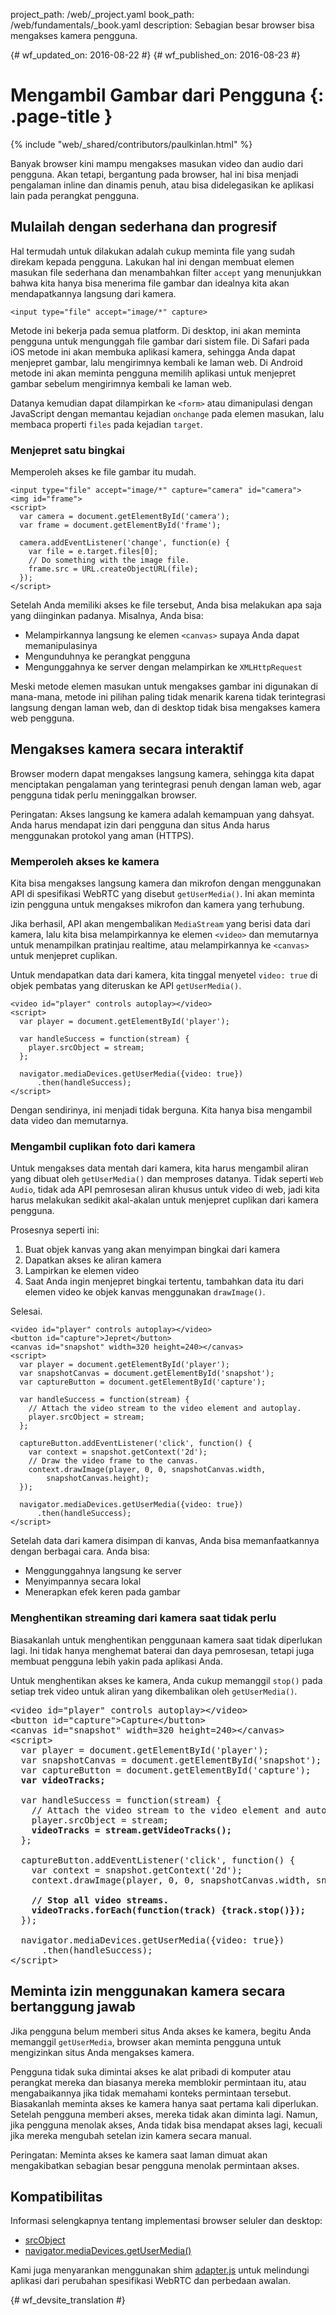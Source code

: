 project_path: /web/_project.yaml
book_path: /web/fundamentals/_book.yaml
description: Sebagian besar browser bisa mengakses kamera pengguna.

{# wf_updated_on: 2016-08-22 #}
{# wf_published_on: 2016-08-23 #}

# Mengambil Gambar dari Pengguna {: .page-title }

{% include "web/_shared/contributors/paulkinlan.html" %}

Banyak browser kini mampu mengakses masukan video dan audio dari 
pengguna. Akan tetapi, bergantung pada browser, hal ini bisa menjadi pengalaman inline 
dan dinamis penuh, atau bisa didelegasikan ke aplikasi lain pada perangkat pengguna.

## Mulailah dengan sederhana dan progresif

Hal termudah untuk dilakukan adalah cukup meminta file yang sudah direkam
kepada pengguna. Lakukan hal ini dengan membuat elemen masukan file sederhana dan menambahkan 
filter `accept` yang menunjukkan bahwa kita hanya bisa menerima file gambar dan idealnya kita 
akan mendapatkannya langsung dari kamera.

    <input type="file" accept="image/*" capture>

Metode ini bekerja pada semua platform. Di desktop, ini akan meminta pengguna untuk 
mengunggah file gambar dari sistem file. Di Safari
pada iOS metode ini akan membuka aplikasi kamera, sehingga Anda dapat menjepret gambar, 
lalu mengirimnya kembali ke laman web. Di Android metode ini akan meminta pengguna 
memilih aplikasi untuk menjepret gambar sebelum mengirimnya kembali ke
laman web.

Datanya kemudian dapat dilampirkan ke `<form>` atau dimanipulasi dengan JavaScript dengan 
memantau kejadian `onchange` pada elemen masukan, lalu membaca 
properti `files` pada kejadian `target`.

### Menjepret satu bingkai

Memperoleh akses ke file gambar itu mudah.

    <input type="file" accept="image/*" capture="camera" id="camera">
    <img id="frame">
    <script>
      var camera = document.getElementById('camera');
      var frame = document.getElementById('frame');

      camera.addEventListener('change', function(e) {
        var file = e.target.files[0]; 
        // Do something with the image file.
        frame.src = URL.createObjectURL(file);
      });
    </script>

Setelah Anda memiliki akses ke file tersebut, Anda bisa melakukan apa saja yang diinginkan padanya. Misalnya,
Anda bisa:

* Melampirkannya langsung ke elemen `<canvas>` supaya Anda dapat memanipulasinya
* Mengunduhnya ke perangkat pengguna
* Mengunggahnya ke server dengan melampirkan ke `XMLHttpRequest` 

Meski metode elemen masukan untuk mengakses gambar ini 
digunakan di mana-mana, metode ini pilihan paling tidak menarik karena tidak terintegrasi 
langsung dengan laman web, dan di desktop tidak bisa mengakses kamera web pengguna.

## Mengakses kamera secara interaktif

Browser modern dapat mengakses langsung kamera, sehingga kita dapat menciptakan
pengalaman yang terintegrasi penuh dengan laman web, agar pengguna tidak perlu
meninggalkan browser.

Peringatan: Akses langsung ke kamera adalah kemampuan yang dahsyat. Anda harus mendapat izin 
dari pengguna dan situs Anda harus menggunakan protokol yang aman (HTTPS).

### Memperoleh akses ke kamera

Kita bisa mengakses langsung kamera dan mikrofon dengan menggunakan API di spesifikasi WebRTC 
yang disebut `getUserMedia()`. Ini akan meminta izin pengguna untuk 
mengakses mikrofon dan kamera yang terhubung.

Jika berhasil, API akan mengembalikan `MediaStream` yang berisi data dari
kamera, lalu kita bisa melampirkannya ke elemen `<video>` dan memutarnya
untuk menampilkan pratinjau realtime, atau melampirkannya ke `<canvas>` untuk menjepret
cuplikan.

Untuk mendapatkan data dari kamera, kita tinggal menyetel `video: true` di objek pembatas 
yang diteruskan ke API `getUserMedia()`.

    <video id="player" controls autoplay></video>
    <script>  
      var player = document.getElementById('player');

      var handleSuccess = function(stream) {
        player.srcObject = stream;
      };

      navigator.mediaDevices.getUserMedia({video: true})
          .then(handleSuccess);
    </script>

Dengan sendirinya, ini menjadi tidak berguna. Kita hanya bisa mengambil data video
dan memutarnya.

### Mengambil cuplikan foto dari kamera

Untuk mengakses data mentah dari kamera, kita harus mengambil aliran yang dibuat oleh
`getUserMedia()` dan memproses datanya. Tidak seperti `Web Audio`, tidak ada 
API pemrosesan aliran khusus untuk video di web, jadi kita harus melakukan 
sedikit akal-akalan untuk menjepret cuplikan dari kamera pengguna.

Prosesnya seperti ini:

1. Buat objek kanvas yang akan menyimpan bingkai dari kamera
2. Dapatkan akses ke aliran kamera
3. Lampirkan ke elemen video
4. Saat Anda ingin menjepret bingkai tertentu, tambahkan data itu dari elemen video 
   ke objek kanvas menggunakan `drawImage()`.

Selesai.

    <video id="player" controls autoplay></video>
    <button id="capture">Jepret</button>
    <canvas id="snapshot" width=320 height=240></canvas>
    <script>
      var player = document.getElementById('player'); 
      var snapshotCanvas = document.getElementById('snapshot');
      var captureButton = document.getElementById('capture');

      var handleSuccess = function(stream) {
        // Attach the video stream to the video element and autoplay.
        player.srcObject = stream;
      };

      captureButton.addEventListener('click', function() {
        var context = snapshot.getContext('2d');
        // Draw the video frame to the canvas.
        context.drawImage(player, 0, 0, snapshotCanvas.width, 
            snapshotCanvas.height);
      });

      navigator.mediaDevices.getUserMedia({video: true})
          .then(handleSuccess);
    </script>

Setelah data dari kamera disimpan di kanvas, Anda bisa memanfaatkannya dengan
berbagai cara. Anda bisa: 

* Menggunggahnya langsung ke server
* Menyimpannya secara lokal
* Menerapkan efek keren pada gambar

### Menghentikan streaming dari kamera saat tidak perlu

Biasakanlah untuk menghentikan penggunaan kamera saat tidak diperlukan lagi. 
Ini tidak hanya menghemat baterai dan daya pemrosesan, tetapi juga membuat 
pengguna lebih yakin pada aplikasi Anda.

Untuk menghentikan akses ke kamera, Anda cukup memanggil `stop()` pada setiap trek video 
untuk aliran yang dikembalikan oleh `getUserMedia()`.

<pre class="prettyprint">
&lt;video id="player" controls autoplay>&lt;/video>
&lt;button id="capture">Capture&lt;/button>
&lt;canvas id="snapshot" width=320 height=240>&lt;/canvas>
&lt;script>
  var player = document.getElementById('player'); 
  var snapshotCanvas = document.getElementById('snapshot');
  var captureButton = document.getElementById('capture');
  <strong>var videoTracks;</strong>

  var handleSuccess = function(stream) {
    // Attach the video stream to the video element and autoplay.
    player.srcObject = stream;
    <strong>videoTracks = stream.getVideoTracks();</strong>
  };

  captureButton.addEventListener('click', function() {
    var context = snapshot.getContext('2d');
    context.drawImage(player, 0, 0, snapshotCanvas.width, snapshotCanvas.height);

    <strong>// Stop all video streams.
    videoTracks.forEach(function(track) {track.stop()});</strong>
  });

  navigator.mediaDevices.getUserMedia({video: true})
      .then(handleSuccess);
&lt;/script>
</pre>

## Meminta izin menggunakan kamera secara bertanggung jawab

Jika pengguna belum memberi situs Anda akses ke kamera,
begitu Anda memanggil `getUserMedia`, browser akan meminta pengguna untuk
mengizinkan situs Anda mengakses kamera. 

Pengguna tidak suka dimintai akses ke alat pribadi di komputer atau perangkat mereka 
dan biasanya mereka memblokir permintaan itu, atau mengabaikannya jika tidak 
memahami konteks permintaan tersebut. Biasakanlah 
meminta akses ke kamera hanya saat pertama kali diperlukan. Setelah pengguna
memberi akses, mereka tidak akan diminta lagi. Namun, jika pengguna menolak akses, 
Anda tidak bisa mendapat akses lagi, kecuali jika mereka mengubah setelan izin kamera 
secara manual.

Peringatan: Meminta akses ke kamera saat laman dimuat akan mengakibatkan sebagian besar 
pengguna menolak permintaan akses.

## Kompatibilitas

Informasi selengkapnya tentang implementasi browser seluler dan desktop:
* [srcObject](https://www.chromestatus.com/feature/5989005896187904)
* [navigator.mediaDevices.getUserMedia()](https://www.chromestatus.com/features/5755699816562688)

Kami juga menyarankan menggunakan shim [adapter.js](https://github.com/webrtc/adapter) untuk melindungi aplikasi dari perubahan spesifikasi WebRTC dan perbedaan awalan.


{# wf_devsite_translation #}
